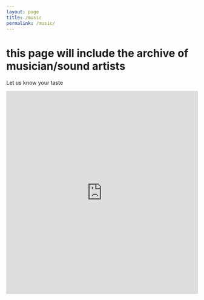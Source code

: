 ```yaml
---
layout: page
title: /music
permalink: /music/
---
```


# this page will include the archive of musician/sound artists


Let us know your taste

<iframe src="https://airtable.com/embed/shr77TgVV45CeCx7Y?backgroundColor=yellow" frameborder="0" onmousewheel="" width="100%" height="533" style="background: transparent; border: 1px solid #ccc;" allowfullscreen=""></iframe>
